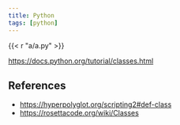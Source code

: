 ```yaml
---
title: Python
tags: [python]
---
```


{{< r "a/a.py" >}}

<https://docs.python.org/tutorial/classes.html>

## References

- <https://hyperpolyglot.org/scripting2#def-class>
- <https://rosettacode.org/wiki/Classes>
